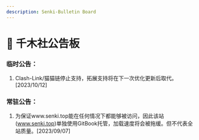 ```yaml
---
description: Senki-Bulletin Board
---
```


# 📣 千木社公告板

### 临时公告：

1. Clash-Link/猫猫链停止支持，拓展支持将在下一次优化更新后取代。\[2023/10/12]

### 常驻公告：

1. 为保证www.senki.top能在任何情况下都能够被访问，因此该站(www.senki.top)单独使用GitBook托管，加载速度将会被拖缓。但不代表全站质量。\[2023/09/07]
